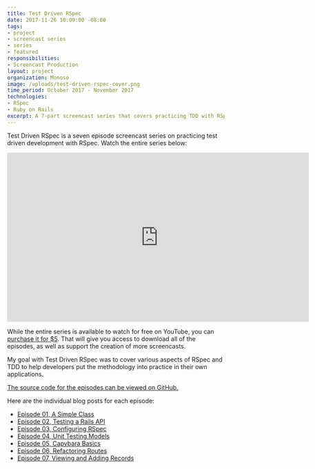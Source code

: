 ```yaml
---
title: Test Driven RSpec
date: 2017-11-26 10:00:00 -08:00
tags:
- project
- screencast series
- series
- featured
responsibilities:
- Screencast Production
layout: project
organization: Monoso
image: /uploads/test-driven-rspec-cover.png
time_period: October 2017 - November 2017
technologies:
- RSpec
- Ruby on Rails
excerpt: A 7-part screencast series that covers practicing TDD with RSpec.
---
```


Test Driven RSpec is a seven episode screencast series on practicing
test driven development with RSpec. Watch the entire series below:

<iframe width="700" height="393" src="https://www.youtube.com/embed/videoseries?list=PLr442xinba86s9cCWxoIH_xq5UE9Wwo4Z" frameborder="0" gesture="media" allowfullscreen></iframe>

While the entire series is available to watch for free on YouTube,
you can [purchase it for $5](https://gumroad.com/l/test-driven-rspec).
That will give you access to download all of the episodes, as well as
support the creation of more screencasts.

My goal with Test Driven RSpec was to cover various aspects of RSpec and
TDD to help developers put the methodology into practice in their own
applications.

[The source code for the episodes can be viewed on
GitHub.](https://github.com/monoso/test-driven-rspec)

Here are the individual blog posts for each episode:

- [Episode 01, A Simple Class](/test-driven-rspec-episode-01)
- [Episode 02, Testing a Rails API](/test-driven-rspec-episode-02)
- [Episode 03, Configuring RSpec](/test-driven-rspec-episode-03)
- [Episode 04, Unit Testing Models](/test-driven-rspec-episode-04)
- [Episode 05, Capybara Basics](/test-driven-rspec-episode-05)
- [Episode 06, Refactoring Routes](/test-driven-rspec-episode-06)
- [Episode 07, Viewing and Adding Records](/test-driven-rspec-episode-07)
